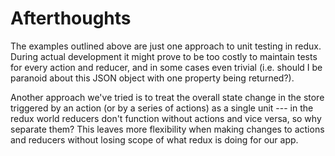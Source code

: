# Afterthoughts

The examples outlined above are just one approach to unit testing in redux. During actual development it might prove to be too costly to maintain tests for every action and reducer, and in some cases even trivial (i.e. should I be paranoid about this JSON object with one property being returned?).

Another approach we've tried is to treat the overall state change in the store triggered by an action (or by a series of actions) as a single unit --- in the redux world reducers don't function without actions and vice versa, so why separate them? This leaves more flexibility when making changes to actions and reducers without losing scope of what redux is doing for our app.  
